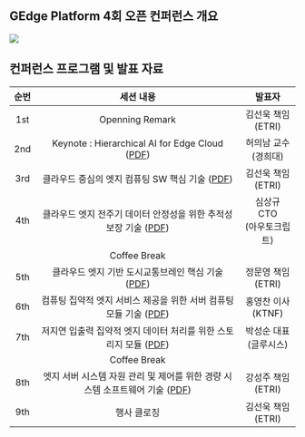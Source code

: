 ﻿## GEdge Platform 4회 오픈 컨퍼런스 개요
<p align="left">
  <img src="https://github.com/gedge-platform/docs/blob/main/conference/4th/images/4th_conference.jpg">
</p>

## 컨퍼런스 프로그램 및 발표 자료
| 순번 | 세션 내용 | 발표자 |
|:---------------------------------: | :---------------------------------: | :---------------------------------: |
|  1st  | Openning Remark | 김선욱 책임<BR>(ETRI) |
|  2nd  | Keynote : Hierarchical AI for Edge Cloud ([PDF](https://github.com/gedge-platform/docs/blob/main/conference/4th/presentation/01.GEdge_플랫폼_컨퍼런스_허의남.pdf)) | 허의남 교수<BR>(경희대) |
|  3rd  | 클라우드 중심의 엣지 컴퓨팅 SW 핵심 기술 ([PDF](https://github.com/gedge-platform/docs/blob/main/conference/4th/presentation/02.GEdge_플랫폼_컨퍼런스_김선욱.pdf)) | 김선욱 책임<BR>(ETRI) |
|  4th  | 클라우드 엣지 전주기 데이터 안정성을 위한 추적성 보장 기술 ([PDF](https://github.com/gedge-platform/docs/blob/main/conference/4th/presentation/03.GEdge_플랫폼_컨퍼런스_심상규.pdf)) | 심상규 CTO <BR>(아우토크립트) | 
|       |Coffee Break 
|  5th  | 클라우드 엣지 기반 도시교통브레인 핵심 기술 ([PDF](https://github.com/gedge-platform/docs/blob/main/conference/4th/presentation/04.GEdge_플랫폼_컨퍼런스_정문영.pdf)) | 정문영 책임<BR>(ETRI) |
|  6th  | 컴퓨팅 집약적 엣지 서비스 제공을 위한 서버 컴퓨팅 모듈 기술 ([PDF](https://github.com/gedge-platform/docs/blob/main/conference/4th/presentation/05.GEdge_플랫폼_컨퍼런스_홍영찬2.pdf)) | 홍영찬 이사<BR>(KTNF) |
|  7th  | 저지연 입출력 집약적 엣지 데이터 처리를 위한 스토리지 모듈 ([PDF](https://github.com/gedge-platform/docs/blob/main/conference/4th/presentation/06.GEdge_플랫폼_컨퍼런스_박성순.pdf)) | 박성순 대표 <BR>(글루시스) |
|       | Coffee Break
|  8th  | 엣지 서버 시스템 자원 관리 및 제어를 위한 경량 시스템 소프트웨어 기술 ([PDF](https://github.com/gedge-platform/docs/blob/main/conference/4th/presentation/07.GEdge_플랫폼_컨퍼런스_강성주.pdf)) | 강성주 책임<BR>(ETRI) |
| 9th  | 행사 클로징 | 김선욱 책임<BR>(ETRI) |
<BR>
